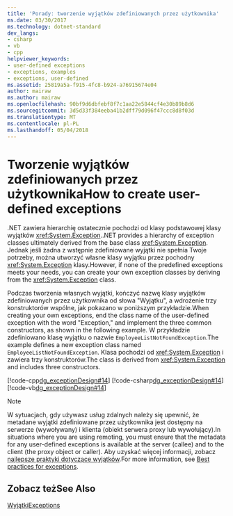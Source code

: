 ```yaml
---
title: 'Porady: tworzenie wyjątków zdefiniowanych przez użytkownika'
ms.date: 03/30/2017
ms.technology: dotnet-standard
dev_langs:
- csharp
- vb
- cpp
helpviewer_keywords:
- user-defined exceptions
- exceptions, examples
- exceptions, user-defined
ms.assetid: 25819a5a-f915-4fc8-b924-a76915674e04
author: mairaw
ms.author: mairaw
ms.openlocfilehash: 90bf9d6dbfebf8f7c1aa22e5844cf4e30b89b8d6
ms.sourcegitcommit: 3d5d33f384eeba41b2dff79d096f47ccc8d8f03d
ms.translationtype: MT
ms.contentlocale: pl-PL
ms.lasthandoff: 05/04/2018
---
```

# <a name="how-to-create-user-defined-exceptions"></a><span data-ttu-id="c59b3-102">Tworzenie wyjątków zdefiniowanych przez użytkownika</span><span class="sxs-lookup"><span data-stu-id="c59b3-102">How to create user-defined exceptions</span></span>

<span data-ttu-id="c59b3-103">.NET zawiera hierarchię ostatecznie pochodzi od klasy podstawowej klasy wyjątków <xref:System.Exception>.</span><span class="sxs-lookup"><span data-stu-id="c59b3-103">.NET provides a hierarchy of exception classes ultimately derived from the base class <xref:System.Exception>.</span></span> <span data-ttu-id="c59b3-104">Jednak jeśli żadna z wstępnie zdefiniowane wyjątki nie spełnia Twoje potrzeby, można utworzyć własne klasy wyjątku przez pochodny <xref:System.Exception> klasy.</span><span class="sxs-lookup"><span data-stu-id="c59b3-104">However, if none of the predefined exceptions meets your needs, you can create your own exception classes by deriving from the <xref:System.Exception> class.</span></span>

<span data-ttu-id="c59b3-105">Podczas tworzenia własnych wyjątki, kończyć nazwę klasy wyjątków zdefiniowanych przez użytkownika od słowa "Wyjątku", a wdrożenie trzy konstruktorów wspólne, jak pokazano w poniższym przykładzie.</span><span class="sxs-lookup"><span data-stu-id="c59b3-105">When creating your own exceptions, end the class name of the user-defined exception with the word "Exception," and implement the three common constructors, as shown in the following example.</span></span> <span data-ttu-id="c59b3-106">W przykładzie zdefiniowano klasę wyjątku o nazwie `EmployeeListNotFoundException`.</span><span class="sxs-lookup"><span data-stu-id="c59b3-106">The example defines a new exception class named `EmployeeListNotFoundException`.</span></span> <span data-ttu-id="c59b3-107">Klasa pochodzi od <xref:System.Exception> i zawiera trzy konstruktorów.</span><span class="sxs-lookup"><span data-stu-id="c59b3-107">The class is derived from <xref:System.Exception> and includes three constructors.</span></span>

[!code-cpp[dg_exceptionDesign#14](../../../samples/snippets/cpp/VS_Snippets_CLR/dg_exceptionDesign/cpp/example2.cpp#14)]
[!code-csharp[dg_exceptionDesign#14](../../../samples/snippets/csharp/VS_Snippets_CLR/dg_exceptionDesign/cs/example2.cs#14)]
[!code-vb[dg_exceptionDesign#14](../../../samples/snippets/visualbasic/VS_Snippets_CLR/dg_exceptionDesign/vb/example2.vb#14)]  

> [!NOTE]
> <span data-ttu-id="c59b3-108">W sytuacjach, gdy używasz usług zdalnych należy się upewnić, że metadane wyjątki zdefiniowane przez użytkownika jest dostępny na serwerze (wywoływany) i klienta (obiekt serwera proxy lub wywołujący).</span><span class="sxs-lookup"><span data-stu-id="c59b3-108">In situations where you are using remoting, you must ensure that the metadata for any user-defined exceptions is available at the server (callee) and to the client (the proxy object or caller).</span></span> <span data-ttu-id="c59b3-109">Aby uzyskać więcej informacji, zobacz [najlepsze praktyki dotyczące wyjątków](best-practices-for-exceptions.md).</span><span class="sxs-lookup"><span data-stu-id="c59b3-109">For more information, see [Best practices for exceptions](best-practices-for-exceptions.md).</span></span>

## <a name="see-also"></a><span data-ttu-id="c59b3-110">Zobacz też</span><span class="sxs-lookup"><span data-stu-id="c59b3-110">See Also</span></span>  
[<span data-ttu-id="c59b3-111">Wyjątki</span><span class="sxs-lookup"><span data-stu-id="c59b3-111">Exceptions</span></span>](index.md)
